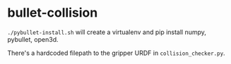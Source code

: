# bullet-collision

`./pybullet-install.sh` will create a virtualenv and pip install numpy, pybullet, open3d.  

There's a hardcoded filepath to the gripper URDF in `collision_checker.py`. 
